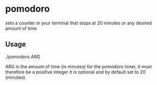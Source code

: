 # pomodoro

sets a counter in your terminal that stops at 20 minutes or any desired amount of time

## Usage

./pomodoro ARG

ARG is the amount of time (in minutes) for the pomodoro timer, it must therefore be a positive integer
it is optional and by default set to 20 (minutes).
